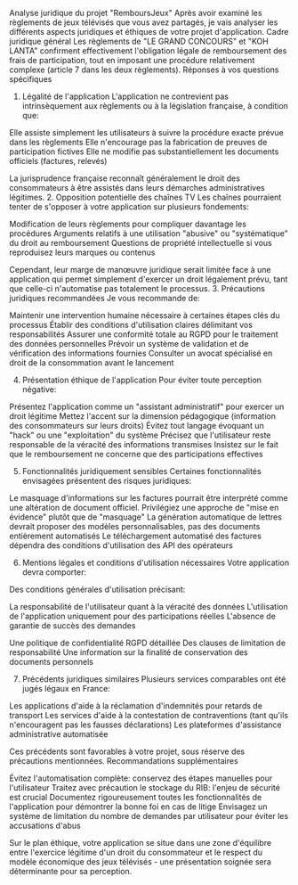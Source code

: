 Analyse juridique du projet "RemboursJeux"
Après avoir examiné les règlements de jeux télévisés que vous avez partagés, je vais analyser les différents aspects juridiques et éthiques de votre projet d'application.
Cadre juridique général
Les règlements de "LE GRAND CONCOURS" et "KOH LANTA" confirment effectivement l'obligation légale de remboursement des frais de participation, tout en imposant une procédure relativement complexe (article 7 dans les deux règlements).
Réponses à vos questions spécifiques
1. Légalité de l'application
   L'application ne contrevient pas intrinsèquement aux règlements ou à la législation française, à condition que:

Elle assiste simplement les utilisateurs à suivre la procédure exacte prévue dans les règlements
Elle n'encourage pas la fabrication de preuves de participation fictives
Elle ne modifie pas substantiellement les documents officiels (factures, relevés)

La jurisprudence française reconnaît généralement le droit des consommateurs à être assistés dans leurs démarches administratives légitimes.
2. Opposition potentielle des chaînes TV
   Les chaînes pourraient tenter de s'opposer à votre application sur plusieurs fondements:

Modification de leurs règlements pour compliquer davantage les procédures
Arguments relatifs à une utilisation "abusive" ou "systématique" du droit au remboursement
Questions de propriété intellectuelle si vous reproduisez leurs marques ou contenus

Cependant, leur marge de manœuvre juridique serait limitée face à une application qui permet simplement d'exercer un droit légalement prévu, tant que celle-ci n'automatise pas totalement le processus.
3. Précautions juridiques recommandées
   Je vous recommande de:

Maintenir une intervention humaine nécessaire à certaines étapes clés du processus
Établir des conditions d'utilisation claires délimitant vos responsabilités
Assurer une conformité totale au RGPD pour le traitement des données personnelles
Prévoir un système de validation et de vérification des informations fournies
Consulter un avocat spécialisé en droit de la consommation avant le lancement

4. Présentation éthique de l'application
   Pour éviter toute perception négative:

Présentez l'application comme un "assistant administratif" pour exercer un droit légitime
Mettez l'accent sur la dimension pédagogique (information des consommateurs sur leurs droits)
Évitez tout langage évoquant un "hack" ou une "exploitation" du système
Précisez que l'utilisateur reste responsable de la véracité des informations transmises
Insistez sur le fait que le remboursement ne concerne que des participations effectives

5. Fonctionnalités juridiquement sensibles
   Certaines fonctionnalités envisagées présentent des risques juridiques:

Le masquage d'informations sur les factures pourrait être interprété comme une altération de document officiel. Privilégiez une approche de "mise en évidence" plutôt que de "masquage"
La génération automatique de lettres devrait proposer des modèles personnalisables, pas des documents entièrement automatisés
Le téléchargement automatisé des factures dépendra des conditions d'utilisation des API des opérateurs

6. Mentions légales et conditions d'utilisation nécessaires
   Votre application devra comporter:

Des conditions générales d'utilisation précisant:

La responsabilité de l'utilisateur quant à la véracité des données
L'utilisation de l'application uniquement pour des participations réelles
L'absence de garantie de succès des demandes


Une politique de confidentialité RGPD détaillée
Des clauses de limitation de responsabilité
Une information sur la finalité de conservation des documents personnels

7. Précédents juridiques similaires
   Plusieurs services comparables ont été jugés légaux en France:

Les applications d'aide à la réclamation d'indemnités pour retards de transport
Les services d'aide à la contestation de contraventions (tant qu'ils n'encouragent pas les fausses déclarations)
Les plateformes d'assistance administrative automatisée

Ces précédents sont favorables à votre projet, sous réserve des précautions mentionnées.
Recommandations supplémentaires

Évitez l'automatisation complète: conservez des étapes manuelles pour l'utilisateur
Traitez avec précaution le stockage du RIB: l'enjeu de sécurité est crucial
Documentez rigoureusement toutes les fonctionnalités de l'application pour démontrer la bonne foi en cas de litige
Envisagez un système de limitation du nombre de demandes par utilisateur pour éviter les accusations d'abus

Sur le plan éthique, votre application se situe dans une zone d'équilibre entre l'exercice légitime d'un droit du consommateur et le respect du modèle économique des jeux télévisés - une présentation soignée sera déterminante pour sa perception.